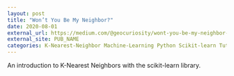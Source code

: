 ```yaml
---
layout: post
title: "Won’t You Be My Neighbor?"
date: 2020-08-01
external_url: https://medium.com/@geocuriosity/wont-you-be-my-neighbor-f69cebceaed4
external_site: PUB_NAME
categories: K-Nearest-Neighbor Machine-Learning Python Scikit-learn Tutorial
---
```

An introduction to K-Nearest Neighbors with the scikit-learn library.